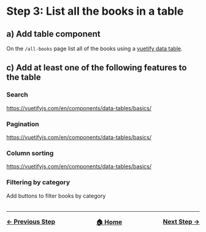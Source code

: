 # Step 3: List all the books in a table

## a) Add table component

On the `/all-books` page list all of the books using a [vuetify data table](https://vuetifyjs.com/en/components/data-tables/basics/).

## c) Add at least one of the following features to the table

### Search

https://vuetifyjs.com/en/components/data-tables/basics/

### Pagination

https://vuetifyjs.com/en/components/data-tables/basics/

### Column sorting

https://vuetifyjs.com/en/components/data-tables/basics/

### Filtering by category

Add buttons to filter books by category


<hr style="margin-top: 32px">
<div style="display: flex; justify-content: space-between; margin-top: 16px; font-weight: bold; font-size: 16px">
  <span><a href="./docs/tasks/step-2.md">← Previous Step</a></span>
  <span><a href="README.md">🏠 Home</a></span>
  <span><a href="./docs/tasks/step-3.md">Next Step →</a></span>
</div>
